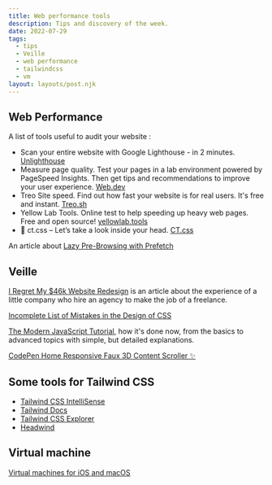 ```yaml
---
title: Web performance tools
description: Tips and discovery of the week.
date: 2022-07-29
tags:
  - tips
  - Veille
  - web performance
  - tailwindcss
  - vm
layout: layouts/post.njk
---
```


## Web Performance
A list of tools useful to audit your website :
- Scan your entire website with Google Lighthouse️ - in 2 minutes. [Unlighthouse](https://unlighthouse.dev/)
- Measure page quality. Test your pages in a lab environment powered by PageSpeed Insights. Then get tips and recommendations to improve your user experience. [Web.dev](https://web.dev/measure)
- Treo Site speed. Find out how fast your website is for real users. It's free and instant. [Treo.sh](https://treo.sh/sitespeed/)
- Yellow Lab Tools. Online test to help speeding up heavy web pages. Free and open source! [yellowlab.tools](https://yellowlab.tools/)
- 🧠 ct.css – Let’s take a look inside your head. [CT.css](https://csswizardry.com/ct/)

An article about [Lazy Pre-Browsing with Prefetch](https://csswizardry.com/2019/08/lazy-pre-browsing-with-prefetch/)

## Veille

[I Regret My $46k Website Redesign](https://mtlynch.io/tinypilot-redesign/) is an article about the experience of a little company who hire an agency to make the job of a freelance.

[Incomplete List of Mistakes in the Design of CSS](https://wiki.csswg.org/ideas/mistakes)

[The Modern JavaScript Tutorial](https://javascript.info/), how it's done now, from the basics to advanced topics with simple, but detailed explanations.

[CodePen Home Responsive Faux 3D Content Scroller ✨](https://codepen.io/jh3y/pen/gOeXgXv)

## Some tools for Tailwind CSS

- [Tailwind CSS IntelliSense](https://marketplace.visualstudio.com/items?itemName=bradlc.vscode-tailwindcss)
- [Tailwind Docs]( https://marketplace.visualstudio.com/items?itemName=austenc.tailwind-docs)
- [Tailwind CSS Explorer](https://marketplace.visualstudio.com/items?itemName=PeterMekhaeil.vscode-tailwindcss-explorer)
- [Headwind](https://marketplace.visualstudio.com/items?itemName=heybourn.headwind)

## Virtual machine
[Virtual machines for iOS and macOS](https://github.com/utmapp/UTM)
